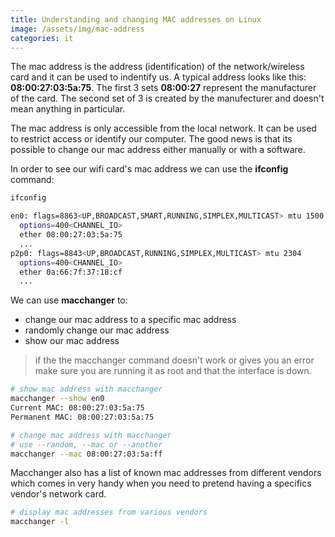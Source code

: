 ```yaml
---
title: Understanding and changing MAC addresses on Linux
image: /assets/img/mac-address
categories: it
---
```


The mac address is the address (identification) of the network/wireless card
and it can be used to indentify us. A typical address looks like this:
**08:00:27:03:5a:75**. The first 3 sets **08:00:27** represent the manufacturer
of the card. The second set of 3 is created by the manufecturer and doesn't
mean anything in particular.

The mac address is only accessible from the local network. It can be used to
restrict access or identify our computer. The good news is that its possible to
change our mac address either manually or with a software.

In order to see our wifi card's mac address we can use the **ifconfig** command:

```bash
ifconfig

en0: flags=8863<UP,BROADCAST,SMART,RUNNING,SIMPLEX,MULTICAST> mtu 1500
  options=400<CHANNEL_IO>
  ether 08:00:27:03:5a:75
  ...
p2p0: flags=8843<UP,BROADCAST,RUNNING,SIMPLEX,MULTICAST> mtu 2304
  options=400<CHANNEL_IO>
  ether 0a:66:7f:37:18:cf
  ...
```

We can use **macchanger** to:

- change our mac address to a specific mac address
- randomly change our mac address
- show our mac address

> if the the macchanger command doesn't work or gives you an error make sure
> you are running it as root and that the interface is down.

```bash
# show mac address with macchanger
macchanger --show en0
Current MAC: 08:00:27:03:5a:75
Permanent MAC: 08:00:27:03:5a:75

# change mac address with macchanger
# use --random, --mac or --another
macchanger --mac 08:00:27:03:5a:ff
```

Macchanger also has a list of known mac addresses from different vendors
which comes in very handy when you need to pretend having a specifics vendor's
network card.

```bash
# display mac addresses from various vendors
macchanger -l
```
